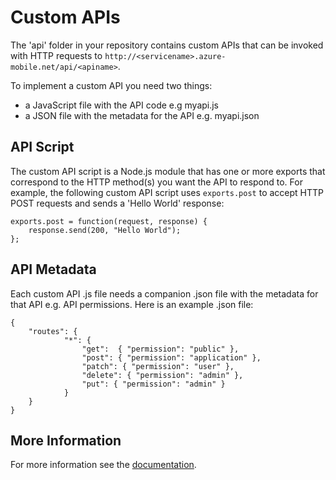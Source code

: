﻿# Custom APIs

The 'api' folder in your repository contains custom APIs that can be invoked with HTTP requests to `http://<servicename>.azure-mobile.net/api/<apiname>`. 

To implement a custom API you need two things:

- a JavaScript file with the API code e.g myapi.js
- a JSON file with the metadata for the API e.g. myapi.json

## API Script

The custom API script is a Node.js module that has one or more exports that correspond to the HTTP method(s) you want the API to respond to. For example, the following custom API script uses `exports.post` to accept HTTP POST requests and sends a 'Hello World' response:

	exports.post = function(request, response) {
	    response.send(200, "Hello World");
	};

## API Metadata

Each custom API .js file needs a companion .json file with the metadata for that API e.g. API permissions. Here is an example .json file:

	{
	    "routes": {
	            "*": {
	                "get":  { "permission": "public" },
	                "post": { "permission": "application" },
	                "patch": { "permission": "user" },
	                "delete": { "permission": "admin" },
	                "put": { "permission": "admin" }
	            }
	    }
	}

## More Information

For more information see the [documentation](http://go.microsoft.com/fwlink/?LinkID=307138&clcid=0x409).